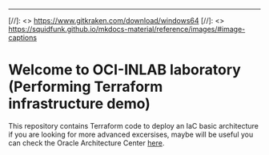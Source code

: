---
[//]: <> https://www.gitkraken.com/download/windows64
[//]: <> https://squidfunk.github.io/mkdocs-material/reference/images/#image-captions
# Welcome to OCI-INLAB laboratory (Performing Terraform infrastructure demo)
This repository contains Terraform code to deploy an IaC basic architecture
if you are looking for more advanced excersises, maybe will be useful you
can check the Oracle Architecture Center [here]().

